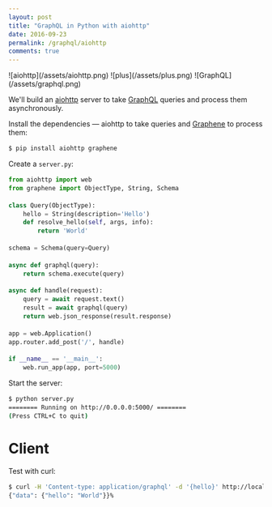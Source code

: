 ```yaml
---
layout: post
title: "GraphQL in Python with aiohttp"
date: 2016-09-23
permalink: /graphql/aiohttp
comments: true
---
```

<div class="wide-logos" markdown="1">
![aiohttp](/assets/aiohttp.png)
![plus](/assets/plus.png)
![GraphQL](/assets/graphql.png)
</div>

We'll build an [aiohttp](http://aiohttp.readthedocs.io/) server to take
[GraphQL](http://graphql.org/) queries and process them asynchronously.

Install the dependencies — aiohttp to take queries and
[Graphene](http://graphene-python.org/) to process them:

```sh
$ pip install aiohttp graphene
```
Create a `server.py`:

```python
from aiohttp import web
from graphene import ObjectType, String, Schema

class Query(ObjectType):
    hello = String(description='Hello')
    def resolve_hello(self, args, info):
        return 'World'

schema = Schema(query=Query)

async def graphql(query):
    return schema.execute(query)

async def handle(request):
    query = await request.text()
    result = await graphql(query)
    return web.json_response(result.response)

app = web.Application()
app.router.add_post('/', handle)

if __name__ == '__main__':
    web.run_app(app, port=5000)
```
Start the server:

```sh
$ python server.py
======== Running on http://0.0.0.0:5000/ ========
(Press CTRL+C to quit)
```

Client
======
Test with curl:

```sh
$ curl -H 'Content-type: application/graphql' -d '{hello}' http://localhost:5000
{"data": {"hello": "World"}}%
```
